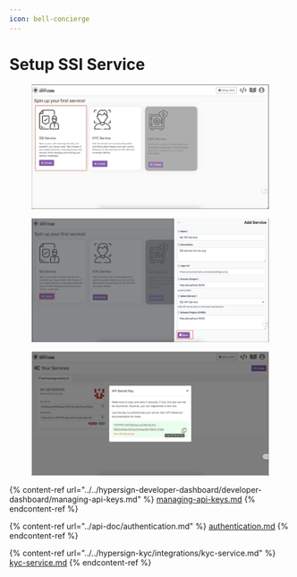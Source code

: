 ```yaml
---
icon: bell-concierge
---
```


# Setup SSI Service



<figure><img src="../../.gitbook/assets/image (5).png" alt=""><figcaption></figcaption></figure>

<figure><img src="../../.gitbook/assets/image (44).png" alt=""><figcaption></figcaption></figure>



<figure><img src="../../.gitbook/assets/image (7).png" alt=""><figcaption></figcaption></figure>

{% content-ref url="../../hypersign-developer-dashboard/developer-dashboard/managing-api-keys.md" %}
[managing-api-keys.md](../../hypersign-developer-dashboard/developer-dashboard/managing-api-keys.md)
{% endcontent-ref %}

{% content-ref url="../api-doc/authentication.md" %}
[authentication.md](../api-doc/authentication.md)
{% endcontent-ref %}

{% content-ref url="../../hypersign-kyc/integrations/kyc-service.md" %}
[kyc-service.md](../../hypersign-kyc/integrations/kyc-service.md)
{% endcontent-ref %}
